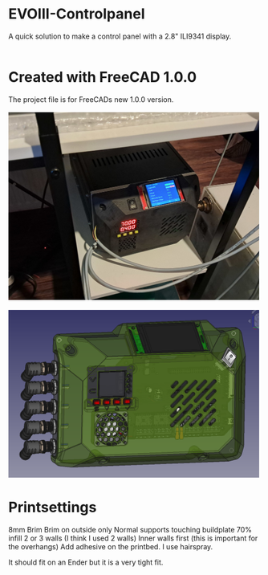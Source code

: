 # EVOIII-Controlpanel
A quick solution to make a control panel with a 2.8" ILI9341 display. 
</br></br>
# Created with FreeCAD 1.0.0
The project file is for FreeCADs new 1.0.0 version.
</br></br>
<img width="500" src="1.jpg" />
</br></br>
<img width="500"  src="2.png" />

# Printsettings
8mm Brim
Brim on outside only
Normal supports touching buildplate
70% infill
2 or 3 walls (I think I used 2 walls)
Inner walls first (this is important for the overhangs)
Add adhesive on the printbed. I use hairspray.

It should fit on an Ender but it is a very tight fit.
